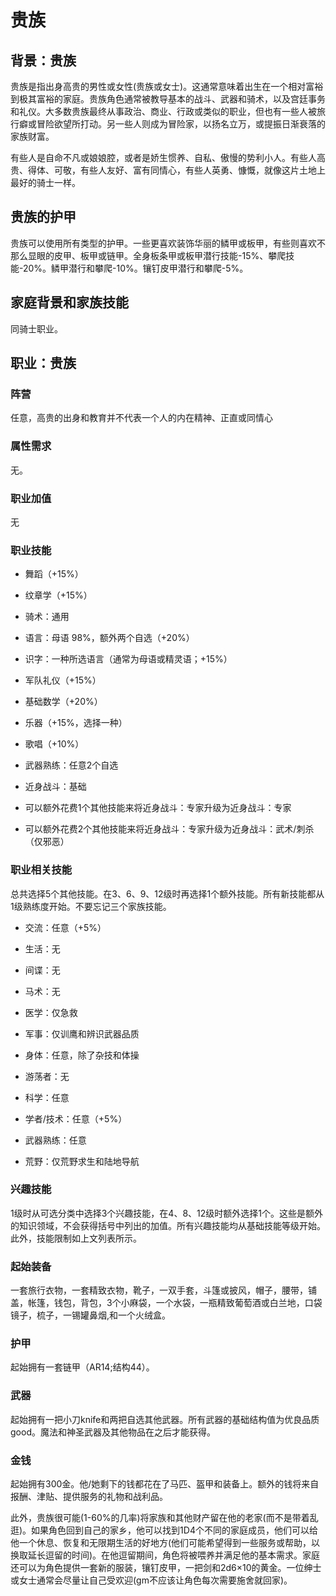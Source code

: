 # 贵族

## 背景：贵族

贵族是指出身高贵的男性或女性(贵族或女士)。这通常意味着出生在一个相对富裕到极其富裕的家庭。贵族角色通常被教导基本的战斗、武器和骑术，以及宫廷事务和礼仪。大多数贵族最终从事政治、商业、行政或类似的职业，但也有一些人被旅行癖或冒险欲望所打动。另一些人则成为冒险家，以扬名立万，或提振日渐衰落的家族财富。

有些人是自命不凡或娘娘腔，或者是娇生惯养、自私、傲慢的势利小人。有些人高贵、得体、可敬，有些人友好、富有同情心，有些人英勇、慷慨，就像这片土地上最好的骑士一样。

## 贵族的护甲

贵族可以使用所有类型的护甲。一些更喜欢装饰华丽的鳞甲或板甲，有些则喜欢不那么显眼的皮甲、板甲或链甲。全身板条甲或板甲潜行技能-15%、攀爬技能-20%。鳞甲潜行和攀爬-10%。镶钉皮甲潜行和攀爬-5%。

## 家庭背景和家族技能

同骑士职业。

## 职业：贵族

### 阵营

任意，高贵的出身和教育并不代表一个人的内在精神、正直或同情心

### 属性需求

无。

### 职业加值

无

### 职业技能

- 舞蹈（+15%）

- 纹章学（+15%）

- 骑术：通用

- 语言：母语 98%，额外两个自选（+20%）

- 识字：一种所选语言（通常为母语或精灵语；+15%）

- 军队礼仪（+15%）

- 基础数学（+20%）

- 乐器（+15%，选择一种）

- 歌唱（+10%）

- 武器熟练：任意2个自选

- 近身战斗：基础

- 可以额外花费1个其他技能来将近身战斗：专家升级为近身战斗：专家

- 可以额外花费2个其他技能来将近身战斗：专家升级为近身战斗：武术/刺杀（仅邪恶）


### 职业相关技能

总共选择5个其他技能。在3、6、9、12级时再选择1个额外技能。所有新技能都从1级熟练度开始。不要忘记三个家族技能。

- 交流：任意（+5%）

- 生活：无

- 间谍：无

- 马术：无

- 医学：仅急救

- 军事：仅训鹰和辨识武器品质

- 身体：任意，除了杂技和体操

- 游荡者：无

- 科学：任意

- 学者/技术：任意（+5%）

- 武器熟练：任意

- 荒野：仅荒野求生和陆地导航


### 兴趣技能

1级时从可选分类中选择3个兴趣技能，在4、8、12级时额外选择1个。这些是额外的知识领域，不会获得括号中列出的加值。所有兴趣技能均从基础技能等级开始。此外，技能限制如上文列表所示。

### 起始装备

一套旅行衣物，一套精致衣物，靴子，一双手套，斗篷或披风，帽子，腰带，铺盖，帐篷，钱包，背包，3个小麻袋，一个水袋，一瓶精致葡萄酒或白兰地，口袋镜子，梳子，一锡罐鼻烟,和一个火绒盒。

### 护甲

起始拥有一套链甲（AR14;结构44）。

### 武器

起始拥有一把小刀knife和两把自选其他武器。所有武器的基础结构值为优良品质good。魔法和神圣武器及其他物品在之后才能获得。

### 金钱

起始拥有300金。他/她剩下的钱都花在了马匹、盔甲和装备上。额外的钱将来自报酬、津贴、提供服务的礼物和战利品。

此外，贵族很可能(1-60%的几率)将家族和其他财产留在他的老家(而不是带着乱逛)。如果角色回到自己的家乡，他可以找到1D4个不同的家庭成员，他们可以给他一个休息、恢复和无限期生活的好地方(他们可能希望得到一些服务或帮助，以换取延长逗留的时间)。在他逗留期间，角色将被喂养并满足他的基本需求。家庭还可以为角色提供一套新的服装，镶钉皮甲，一把剑和2d6×10的黄金。一位绅士或女士通常会尽量让自己受欢迎(gm不应该让角色每次需要施舍就回家)。
